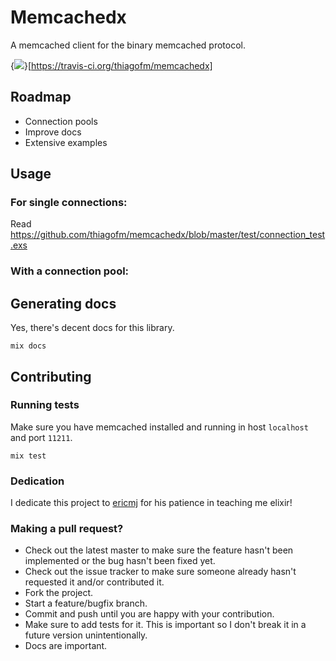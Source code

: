 # Memcachedx

A memcached client for the binary memcached protocol.

{<img src="https://travis-ci.org/thiagofm/memcachedx.png" />}[https://travis-ci.org/thiagofm/memcachedx]

## Roadmap

- Connection pools
- Improve docs
- Extensive examples

## Usage

### For single connections:
Read https://github.com/thiagofm/memcachedx/blob/master/test/connection_test.exs

### With a connection pool:

## Generating docs

Yes, there's decent docs for this library.

    mix docs

## Contributing

### Running tests

Make sure you have memcached installed and running in host `localhost` and
port `11211`.

    mix test

### Dedication

I dedicate this project to [ericmj](http://www.github.com/ericmj) for his patience in teaching me elixir!

### Making a pull request?

* Check out the latest master to make sure the feature hasn't been implemented or the bug hasn't been fixed yet.
* Check out the issue tracker to make sure someone already hasn't requested it and/or contributed it.
* Fork the project.
* Start a feature/bugfix branch.
* Commit and push until you are happy with your contribution.
* Make sure to add tests for it. This is important so I don't break it in a future version unintentionally.
* Docs are important.
